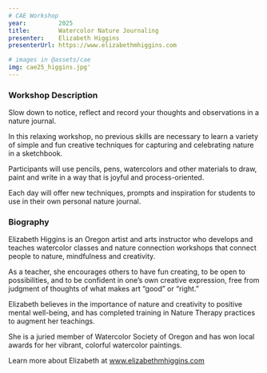 ```yaml
---
# CAE Workshop
year:         2025
title:        Watercolor Nature Journaling
presenter:    Elizabeth Higgins
presenterUrl: https://www.elizabethmhiggins.com

# images in @assets/cae
img: cae25_higgins.jpg'
---
```


### Workshop Description

Slow down to notice, reflect and record your thoughts and observations in a nature journal.  

In this relaxing workshop, no previous skills are necessary to learn a variety of simple 
and fun creative techniques for capturing and celebrating nature in a sketchbook.  

Participants will use pencils, pens, watercolors and other materials to draw, 
paint and write in a way that is joyful and process-oriented.  

Each day will offer new techniques, prompts and inspiration for students to use 
in their own personal nature journal.

### Biography

Elizabeth Higgins is an Oregon artist and arts instructor who 
develops and teaches watercolor classes and nature connection 
workshops that connect people to nature, mindfulness and creativity.  

As a teacher, she encourages others to have fun creating, to be 
open to possibilities, and to be confident in one’s own creative expression, 
free from judgment of thoughts of what makes art “good” or “right.”  

Elizabeth believes in the importance of nature and creativity to positive 
mental well-being, and has completed training in Nature Therapy practices 
to augment her teachings.  

She is a juried member of Watercolor Society of Oregon and has won local 
awards for her vibrant, colorful watercolor paintings.  

Learn more about Elizabeth at www.elizabethmhiggins.com

</Layout>